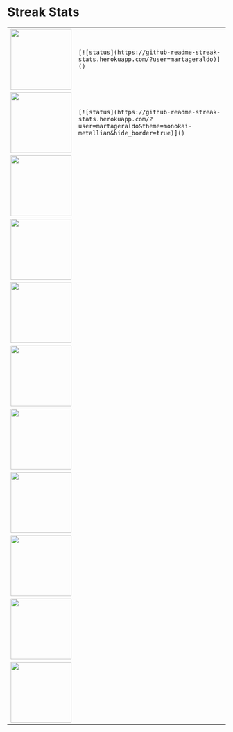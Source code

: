 # Streak Stats


|||
|---|---|
|<img  height="140px" src="https://github-readme-streak-stats.herokuapp.com/?user=martageraldo" />|```[![status](https://github-readme-streak-stats.herokuapp.com/?user=martageraldo)]()``` |
|<img height="140px" src="https://github-readme-streak-stats.herokuapp.com/?user=martageraldo&theme=monokai-metallian&hide_border=true" />|```[![status](https://github-readme-streak-stats.herokuapp.com/?user=martageraldo&theme=monokai-metallian&hide_border=true)]()```|
|<img height="140px" src="http://github-readme-streak-stats.herokuapp.com/?user=martageraldo&theme=radical" />||
|<img height="140px" src="https://github-readme-streak-stats.herokuapp.com/?user=martageraldo&theme=github-dark-blue&hide_border=true" />||
|<img height="140px" src="https://github-readme-streak-stats.herokuapp.com/?user=martageraldo&theme=dark&hide_border=true" />||
|<img height="140px" src="https://github-readme-streak-stats.herokuapp.com/?user=martageraldo&theme=merko&hide_border=true" />||
|<img height="140px" src="https://github-readme-streak-stats.herokuapp.com/?user=martageraldo&theme=gruvbox&hide_border=true" />||
|<img height="140px" src="https://github-readme-streak-stats.herokuapp.com/?user=martageraldo&theme=tokyonight&hide_border=true" />||
|<img height="140px" src="https://github-readme-streak-stats.herokuapp.com/?user=martageraldo&theme=onedark&hide_border=true" />||
|<img height="140px" src="https://github-readme-streak-stats.herokuapp.com/?user=martageraldo&theme=cobalt&hide_border=true" />||
|<img height="140px" src="https://github-readme-streak-stats.herokuapp.com/?user=martageraldo&theme=synthwave&hide_border=true" />||

<br>
